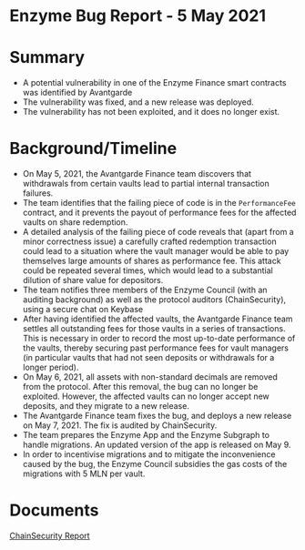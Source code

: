 # Enzyme Bug Report - 5 May 2021

# Summary

- A potential vulnerability in one of the Enzyme Finance smart contracts was identified by Avantgarde
- The vulnerability was fixed, and a new release was deployed.
- The vulnerability has not been exploited, and it does no longer exist.

# Background/Timeline

- On May 5, 2021, the Avantgarde Finance team discovers that withdrawals from certain vaults lead to partial internal transaction failures.
- The team identifies that the failing piece of code is in the `PerformanceFee` contract, and it prevents the payout of performance fees for the affected vaults on share redemption.
- A detailed analysis of the failing piece of code reveals that (apart from a minor correctness issue) a carefully crafted redemption transaction could lead to a situation where the vault manager would be able to pay themselves large amounts of shares as performance fee. This attack could be repeated several times, which would lead to a substantial dilution of share value for depositors.
- The team notifies three members of the Enzyme Council (with an auditing background) as well as the protocol auditors (ChainSecurity), using a secure chat on Keybase
- After having identified the affected vaults, the Avantgarde Finance team settles all outstanding fees for those vaults in a series of transactions. This is necessary in order to record the most up-to-date performance of the vaults, thereby securing past performance fees for vault managers (in particular vaults that had not seen deposits or withdrawals for a longer period).
- On May 6, 2021, all assets with non-standard decimals are removed from the protocol. After this removal, the bug can no longer be exploited. However, the affected vaults can no longer accept new deposits, and they migrate to a new release.
- The Avantgarde Finance team fixes the bug, and deploys a new release on May 7, 2021. The fix is audited by ChainSecurity.
- The team prepares the Enzyme App and the Enzyme Subgraph to handle migrations. An updated version of the app is released on May 9.
- In order to incentivise migrations and to mitigate the inconvenience caused by the bug, the Enzyme Council subsidies the gas costs of the migrations with 5 MLN per vault.

# Documents

[ChainSecurity Report](chainsecurity-report.pdf)
